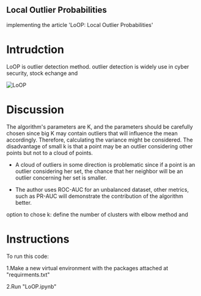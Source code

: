 ## Local Outlier Probabilities
implementing the article 'LoOP: Local Outlier Probabilities'

# Intrudction
LoOP is outlier detection method.
outlier detection is widely use in cyber security, stock echange and 

![LoOP](https://user-images.githubusercontent.com/71435004/178737862-abe70e5c-5bf5-40aa-b5d2-9a04b5dfb778.jpeg)
# Discussion
The algorithm's parameters are K, and
the parameters should be carefully chosen since big K may contain outliers that will influence the mean accordingly. Therefore, calculating the variance might be considered.
 The disadvantage of small k is that a point may be an outlier considering other points but not to a cloud of points.
 * A cloud of outliers in some direction is problematic since if a point is an outlier considering her set, the chance that her neighbor will be an outlier concerning her set is smaller.
 
* The author uses ROC-AUC for an unbalanced dataset, other metrics, such as PR-AUC will demonstrate the contribution of the algorithm better.

 option to chose k:
 define the number of clusters with elbow method and 
# Instructions
To run this code:

1.Make a new virtual environment with the packages attached at "requirments.txt" 

2.Run "LoOP.ipynb"
